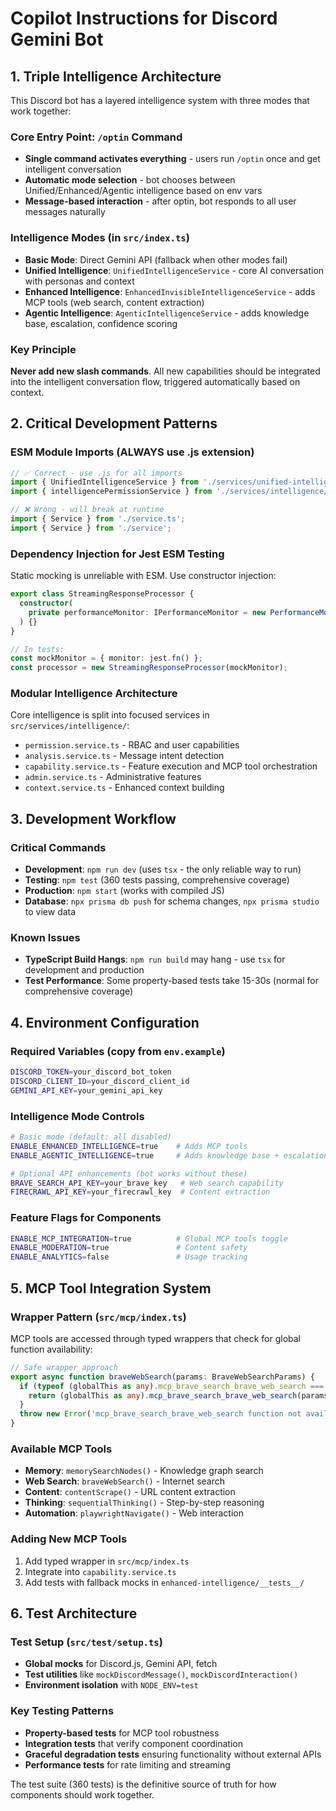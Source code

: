 # Copilot Instructions for Discord Gemini Bot

## 1. Triple Intelligence Architecture

This Discord bot has a layered intelligence system with three modes that work together:

### Core Entry Point: `/optin` Command
- **Single command activates everything** - users run `/optin` once and get intelligent conversation
- **Automatic mode selection** - bot chooses between Unified/Enhanced/Agentic intelligence based on env vars
- **Message-based interaction** - after optin, bot responds to all user messages naturally

### Intelligence Modes (in `src/index.ts`)
- **Basic Mode**: Direct Gemini API (fallback when other modes fail)
- **Unified Intelligence**: `UnifiedIntelligenceService` - core AI conversation with personas and context
- **Enhanced Intelligence**: `EnhancedInvisibleIntelligenceService` - adds MCP tools (web search, content extraction)
- **Agentic Intelligence**: `AgenticIntelligenceService` - adds knowledge base, escalation, confidence scoring

### Key Principle
**Never add new slash commands**. All new capabilities should be integrated into the intelligent conversation flow, triggered automatically based on context.

## 2. Critical Development Patterns

### ESM Module Imports (ALWAYS use .js extension)
```typescript
// ✅ Correct - use .js for all imports
import { UnifiedIntelligenceService } from './services/unified-intelligence.service.js';
import { intelligencePermissionService } from './services/intelligence/index.js';

// ❌ Wrong - will break at runtime
import { Service } from './service.ts';
import { Service } from './service';
```

### Dependency Injection for Jest ESM Testing
Static mocking is unreliable with ESM. Use constructor injection:

```typescript
export class StreamingResponseProcessor {
  constructor(
    private performanceMonitor: IPerformanceMonitor = new PerformanceMonitor()
  ) {}
}

// In tests: 
const mockMonitor = { monitor: jest.fn() };
const processor = new StreamingResponseProcessor(mockMonitor);
```

### Modular Intelligence Architecture
Core intelligence is split into focused services in `src/services/intelligence/`:
- `permission.service.ts` - RBAC and user capabilities
- `analysis.service.ts` - Message intent detection  
- `capability.service.ts` - Feature execution and MCP tool orchestration
- `admin.service.ts` - Administrative features
- `context.service.ts` - Enhanced context building

## 3. Development Workflow

### Critical Commands
- **Development**: `npm run dev` (uses `tsx` - the only reliable way to run)
- **Testing**: `npm test` (360 tests passing, comprehensive coverage)  
- **Production**: `npm start` (works with compiled JS)
- **Database**: `npx prisma db push` for schema changes, `npx prisma studio` to view data

### Known Issues
- **TypeScript Build Hangs**: `npm run build` may hang - use `tsx` for development and production
- **Test Performance**: Some property-based tests take 15-30s (normal for comprehensive coverage)

## 4. Environment Configuration

### Required Variables (copy from `env.example`)
```bash
DISCORD_TOKEN=your_discord_bot_token
DISCORD_CLIENT_ID=your_discord_client_id  
GEMINI_API_KEY=your_gemini_api_key
```

### Intelligence Mode Controls
```bash
# Basic mode (default: all disabled)
ENABLE_ENHANCED_INTELLIGENCE=true    # Adds MCP tools
ENABLE_AGENTIC_INTELLIGENCE=true     # Adds knowledge base + escalation

# Optional API enhancements (bot works without these)
BRAVE_SEARCH_API_KEY=your_brave_key   # Web search capability
FIRECRAWL_API_KEY=your_firecrawl_key  # Content extraction
```

### Feature Flags for Components
```bash
ENABLE_MCP_INTEGRATION=true          # Global MCP tools toggle
ENABLE_MODERATION=true               # Content safety
ENABLE_ANALYTICS=false               # Usage tracking
```

## 5. MCP Tool Integration System

### Wrapper Pattern (`src/mcp/index.ts`)
MCP tools are accessed through typed wrappers that check for global function availability:

```typescript
// Safe wrapper approach
export async function braveWebSearch(params: BraveWebSearchParams) {
  if (typeof (globalThis as any).mcp_brave_search_brave_web_search === 'function') {
    return (globalThis as any).mcp_brave_search_brave_web_search(params);
  }
  throw new Error('mcp_brave_search_brave_web_search function not available');
}
```

### Available MCP Tools
- **Memory**: `memorySearchNodes()` - Knowledge graph search
- **Web Search**: `braveWebSearch()` - Internet search
- **Content**: `contentScrape()` - URL content extraction  
- **Thinking**: `sequentialThinking()` - Step-by-step reasoning
- **Automation**: `playwrightNavigate()` - Web interaction

### Adding New MCP Tools
1. Add typed wrapper in `src/mcp/index.ts`
2. Integrate into `capability.service.ts` 
3. Add tests with fallback mocks in `enhanced-intelligence/__tests__/`

## 6. Test Architecture

### Test Setup (`src/test/setup.ts`)
- **Global mocks** for Discord.js, Gemini API, fetch
- **Test utilities** like `mockDiscordMessage()`, `mockDiscordInteraction()`  
- **Environment isolation** with `NODE_ENV=test`

### Key Testing Patterns
- **Property-based tests** for MCP tool robustness
- **Integration tests** that verify component coordination
- **Graceful degradation tests** ensuring functionality without external APIs
- **Performance tests** for rate limiting and streaming

The test suite (360 tests) is the definitive source of truth for how components should work together.
